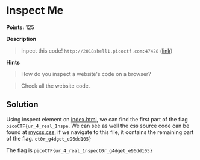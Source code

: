 # Inspect Me

**Points:** 125

**Description**
> Inpect this code! `http://2018shell1.picoctf.com:47428` ([link](http://2018shell1.picoctf.com:47428))

**Hints**
> How do you inspect a website's code on a browser?

> Check all the website code.

## Solution

Using inspect element on [index.html](http://2018shell1.picoctf.com:47428/index.html), we can find the first part of the flag `picoCTF{ur_4_real_1nspe`. We can see as well the css source code can be found at [mycss.css](http://2018shell1.picoctf.com:47428/mycss.css), if we navigate to this file, it contains the remaining part of the flag. `ct0r_g4dget_e96dd105}`

The flag is `picoCTF{ur_4_real_1nspect0r_g4dget_e96dd105}`